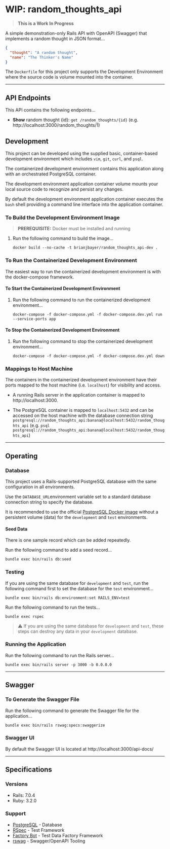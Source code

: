 # WIP: random_thoughts_api

> **This is a Work In Progress**

A simple demonstration-only Rails API with OpenAPI (Swagger)
that implements a random thought in JSON format...
```json
{
  "thought": "A random thought",
  "name": "The Thinker's Name"
}
```

The `Dockerfile` for this project only supports the
Development Environment where the source code is volume
mounted into the container.

---

## API Endpoints
This API contains the following endpoints...

* **Show** random thought {id}: `get /random_thoughts/{id}`
  (e.g. http://localhost:3000/random_thoughts/1)

## Development
This project can be developed using the supplied basic, container-based
development environment which includes `vim`, `git`, `curl`, and `psql`.

The containerized development environment contains this application
along with an orchestrated PostgreSQL container.

The development environment application container volume mounts your
local source code to recognize and persist any changes.

By default the development environment application container executes
the `bash` shell providing a command line interface into the
application container.

### To Build the Development Environment Image

> **PREREQUISITE:** Docker must be installed and running

1. Run the following command to build the image...
   ```
   docker build --no-cache -t brianjbayer/random_thoughts_api-dev .
   ```

### To Run the Containerized Development Environment
The easiest way to run the containerized development environment is with
the docker-compose framework.

#### To Start the Containerized Development Environment

1. Run the following command to run the containerized development
   environment...
   ```
   docker-compose -f docker-compose.yml -f docker-compose.dev.yml run --service-ports app
   ```

#### To Stop the Containerized Development Environment

1. Run the following command to stop the containerized development
   environment...
   ```
   docker-compose -f docker-compose.yml -f docker-compose.dev.yml down
   ```

### Mappings to Host Machine
The containers in the containerized development environment have
their ports mapped to the host machine (i.e. `localhost`) for
visibility and access.

* A running Rails server in the application container is mapped to
  http://localhost:3000.

* The PostgreSQL container is mapped to `localhost:5432` and can
  be accessed on the host machine with the database connection string
  `postgresql://random_thoughts_api:banana@localhost:5432/random_thoughts_api`
  (e.g. `psql postgresql://random_thoughts_api:banana@localhost:5432/random_thoughts_api`)

---

## Operating

### Database
This project uses a Rails-supported PostgreSQL database with
the same configuration in all environments.

Use the `DATABASE_URL`environment variable set to a standard
database connection string to specify the database.

It is recommended to use the official
[PostgreSQL Docker image](https://hub.docker.com/_/postgres)
without a persistent volume (data) for the `development`
and `test` environments.

#### Seed Data

There is one sample record which can be added repeatedly.

Run the following command to add a seed record...
```
bundle exec bin/rails db:seed
```

### Testing
If you are using the same database for `development` and `test`,
run the following command first to set the database for the
`test` environment...
```
bundle exec bin/rails db:environment:set RAILS_ENV=test
```

Run the following command to run the tests...
```
bundle exec rspec
```

> :warning: If you are using the same database for `development`
> and `test`, these steps can destroy any data in your
> `development` database.

### Running the Application
Run the following command to run the Rails server...
```
bundle exec bin/rails server -p 3000 -b 0.0.0.0
```

---

## Swagger

### To Generate the Swagger File

Run the following command to generate the Swagger file for the
application...
```
bundle exec bin/rails rswag:specs:swaggerize
```

### Swagger UI

By default the Swagger UI is located at http://localhost:3000/api-docs/


---

## Specifications
### Versions

* Rails: 7.0.4
* Ruby: 3.2.0

### Support

* [PostgreSQL](https://www.postgresql.org/) - Database
* [RSpec](http://rspec.info/) - Test Framework
* [Factory Bot](https://github.com/thoughtbot/factory_bot) - Test Data Factory Framework
* [rswag](https://github.com/rswag/rswag) - Swagger/OpenAPI Tooling
